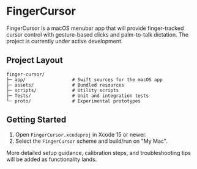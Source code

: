 # FingerCursor

FingerCursor is a macOS menubar app that will provide finger-tracked cursor control with gesture-based clicks and palm-to-talk dictation. The project is currently under active development.

## Project Layout

```
finger-cursor/
├─ app/                 # Swift sources for the macOS app
├─ assets/              # Bundled resources
├─ scripts/             # Utility scripts
├─ Tests/               # Unit and integration tests
└─ proto/               # Experimental prototypes
```

## Getting Started

1. Open `FingerCursor.xcodeproj` in Xcode 15 or newer.
2. Select the `FingerCursor` scheme and build/run on "My Mac".

More detailed setup guidance, calibration steps, and troubleshooting tips will be added as functionality lands.
